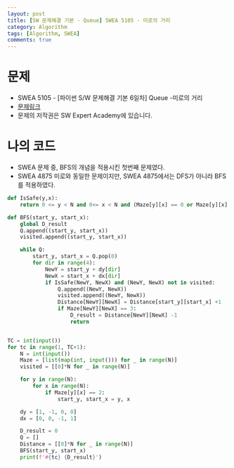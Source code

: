 ```yaml
---
layout: post
title: [SW 문제해결 기본 - Queue] SWEA 5105 - 미로의 거리
category: Algorithm
tags: [Algorithm, SWEA]
comments: true
---
```




# 문제

-  SWEA 5105 - [파이썬 S/W 문제해결 기본 6일차] Queue -미로의 거리
-  [문제링크](https://www.swexpertacademy.com/main/learn/course/subjectDetail.do?courseId=AVuPDN86AAXw5UW6&subjectId=AWOVIoJqqfYDFAWg)
-  문제의 저작권은 SW Expert Academy에 있습니다.



# 나의 코드

- SWEA 문제 중, BFS의 개념을 적용시킨 첫번째 문제였다.
- SWEA 4875 미로와 동일한 문제이지만, SWEA 4875에서는 DFS가 아니라 BFS를 적용하였다.


```python
def IsSafe(y,x):
    return 0 <= y < N and 0<= x < N and (Maze[y][x] == 0 or Maze[y][x] == 3)

def BFS(start_y, start_x):
    global D_result
    Q.append((start_y, start_x))
    visited.append((start_y, start_x))

    while Q:
        start_y, start_x = Q.pop(0)
        for dir in range(4):
            NewY = start_y + dy[dir]
            NewX = start_x + dx[dir]
            if IsSafe(NewY, NewX) and (NewY, NewX) not in visited:
                Q.append((NewY, NewX))
                visited.append((NewY, NewX))
                Distance[NewY][NewX] = Distance[start_y][start_x] +1
                if Maze[NewY][NewX] == 3:
                    D_result = Distance[NewY][NewX] -1
                    return


TC = int(input())
for tc in range(1, TC+1):
    N = int(input())
    Maze = [list(map(int, input())) for _ in range(N)]
    visited = [[0]*N for _ in range(N)]

    for y in range(N):
        for x in range(N):
            if Maze[y][x] == 2:
                start_y, start_x = y, x

    dy = [1, -1, 0, 0]
    dx = [0, 0, -1, 1]

    D_result = 0
    Q = []
    Distance = [[0]*N for _ in range(N)]
    BFS(start_y, start_x)
    print(f'#{tc} {D_result}')
```
